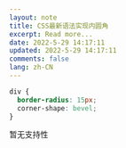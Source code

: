 ```yaml
---
layout: note
title: CSS最新语法实现内圆角
excerpt: Read more...
date: 2022-5-29 14:17:11
updated: 2022-5-29 14:17:11
comments: false
lang: zh-CN
---
```


```css
div {
  border-radius: 15px;
  corner-shape: bevel;
}
```

暂无支持性
  